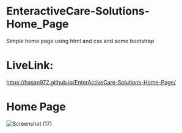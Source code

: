 # EnteractiveCare-Solutions-Home_Page
 Simple home page using html and css and  some bootstrap
# LiveLink:
https://hasan972.github.io/EnterActiveCare-Solutions-Home-Page/
 
# Home Page
![Screenshot (17)](https://user-images.githubusercontent.com/49594744/122650763-7d07fc00-d156-11eb-80c7-c1f8d1a5c9d7.png)


